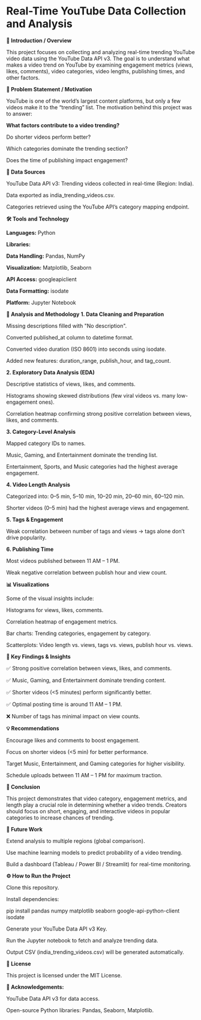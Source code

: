# Real-Time YouTube Data Collection and Analysis
**📌 Introduction / Overview**

This project focuses on collecting and analyzing real-time trending YouTube video data using the YouTube Data API v3. The goal is to understand what makes a video trend on YouTube by examining engagement metrics (views, likes, comments), video categories, video lengths, publishing times, and other factors.

**🎯 Problem Statement / Motivation**

YouTube is one of the world’s largest content platforms, but only a few videos make it to the “trending” list.
The motivation behind this project was to answer:

**What factors contribute to a video trending?**

Do shorter videos perform better?

Which categories dominate the trending section?

Does the time of publishing impact engagement?

**📂 Data Sources**

YouTube Data API v3: Trending videos collected in real-time (Region: India).

Data exported as india_trending_videos.csv.

Categories retrieved using the YouTube API’s category mapping endpoint.

**🛠 Tools and Technology**

**Languages:** Python

**Libraries:**

**Data Handling:** Pandas, NumPy

**Visualization:** Matplotlib, Seaborn

**API Access:** googleapiclient

**Data Formatting:** isodate

**Platform:** Jupyter Notebook

**🔎 Analysis and Methodology**
**1. Data Cleaning and Preparation**

Missing descriptions filled with "No description".

Converted published_at column to datetime format.

Converted video duration (ISO 8601) into seconds using isodate.

Added new features: duration_range, publish_hour, and tag_count.

**2. Exploratory Data Analysis (EDA)**

Descriptive statistics of views, likes, and comments.

Histograms showing skewed distributions (few viral videos vs. many low-engagement ones).

Correlation heatmap confirming strong positive correlation between views, likes, and comments.

**3. Category-Level Analysis**

Mapped category IDs to names.

Music, Gaming, and Entertainment dominate the trending list.

Entertainment, Sports, and Music categories had the highest average engagement.

**4. Video Length Analysis**

Categorized into: 0–5 min, 5–10 min, 10–20 min, 20–60 min, 60–120 min.

Shorter videos (0–5 min) had the highest average views and engagement.

**5. Tags & Engagement**

Weak correlation between number of tags and views → tags alone don’t drive popularity.

**6. Publishing Time**

Most videos published between 11 AM – 1 PM.

Weak negative correlation between publish hour and view count.

**📊 Visualizations**

Some of the visual insights include:

Histograms for views, likes, comments.

Correlation heatmap of engagement metrics.

Bar charts: Trending categories, engagement by category.

Scatterplots: Video length vs. views, tags vs. views, publish hour vs. views.

**🔑 Key Findings & Insights**

✅ Strong positive correlation between views, likes, and comments.

✅ Music, Gaming, and Entertainment dominate trending content.

✅ Shorter videos (<5 minutes) perform significantly better.

✅ Optimal posting time is around 11 AM – 1 PM.

❌ Number of tags has minimal impact on view counts.

**💡 Recommendations**

Encourage likes and comments to boost engagement.

Focus on shorter videos (<5 min) for better performance.

Target Music, Entertainment, and Gaming categories for higher visibility.

Schedule uploads between 11 AM – 1 PM for maximum traction.

**📌 Conclusion**

This project demonstrates that video category, engagement metrics, and length play a crucial role in determining whether a video trends. Creators should focus on short, engaging, and interactive videos in popular categories to increase chances of trending.

**🚀 Future Work**

Extend analysis to multiple regions (global comparison).

Use machine learning models to predict probability of a video trending.

Build a dashboard (Tableau / Power BI / Streamlit) for real-time monitoring.

**⚙️ How to Run the Project**

Clone this repository.

Install dependencies:

pip install pandas numpy matplotlib seaborn google-api-python-client isodate


Generate your YouTube Data API v3 Key.

Run the Jupyter notebook to fetch and analyze trending data.

Output CSV (india_trending_videos.csv) will be generated automatically.

**📜 License**

This project is licensed under the MIT License.

**🙏 Acknowledgements:**

YouTube Data API v3 for data access.

Open-source Python libraries: Pandas, Seaborn, Matplotlib.



